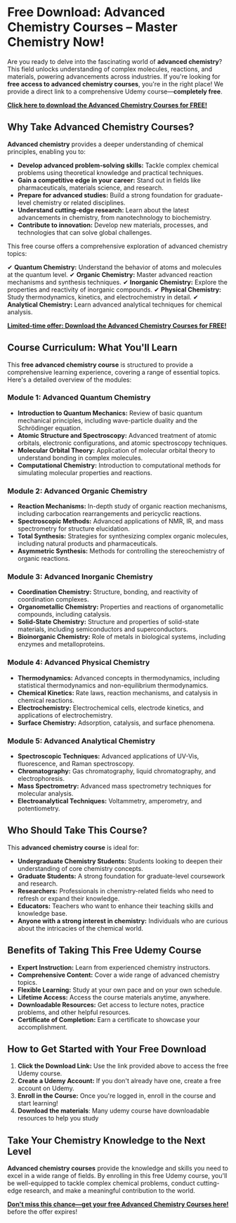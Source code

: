 # Free Download: Advanced Chemistry Courses – Master Chemistry Now!

Are you ready to delve into the fascinating world of **advanced chemistry**? This field unlocks understanding of complex molecules, reactions, and materials, powering advancements across industries. If you're looking for **free access to advanced chemistry courses**, you're in the right place! We provide a direct link to a comprehensive Udemy course—**completely free**.

[**Click here to download the Advanced Chemistry Courses for FREE!**](https://udemywork.com/advanced-chemistry-courses)

## Why Take Advanced Chemistry Courses?

**Advanced chemistry** provides a deeper understanding of chemical principles, enabling you to:

*   **Develop advanced problem-solving skills:** Tackle complex chemical problems using theoretical knowledge and practical techniques.
*   **Gain a competitive edge in your career:** Stand out in fields like pharmaceuticals, materials science, and research.
*   **Prepare for advanced studies:** Build a strong foundation for graduate-level chemistry or related disciplines.
*   **Understand cutting-edge research:** Learn about the latest advancements in chemistry, from nanotechnology to biochemistry.
*   **Contribute to innovation:** Develop new materials, processes, and technologies that can solve global challenges.

This free course offers a comprehensive exploration of advanced chemistry topics:

✔ **Quantum Chemistry:** Understand the behavior of atoms and molecules at the quantum level.
✔ **Organic Chemistry:** Master advanced reaction mechanisms and synthesis techniques.
✔ **Inorganic Chemistry:** Explore the properties and reactivity of inorganic compounds.
✔ **Physical Chemistry:** Study thermodynamics, kinetics, and electrochemistry in detail.
✔ **Analytical Chemistry:** Learn advanced analytical techniques for chemical analysis.

[**Limited-time offer: Download the Advanced Chemistry Courses for FREE!**](https://udemywork.com/advanced-chemistry-courses)

## Course Curriculum: What You'll Learn

This **free advanced chemistry course** is structured to provide a comprehensive learning experience, covering a range of essential topics. Here's a detailed overview of the modules:

### Module 1: Advanced Quantum Chemistry

*   **Introduction to Quantum Mechanics:** Review of basic quantum mechanical principles, including wave-particle duality and the Schrödinger equation.
*   **Atomic Structure and Spectroscopy:** Advanced treatment of atomic orbitals, electronic configurations, and atomic spectroscopy techniques.
*   **Molecular Orbital Theory:** Application of molecular orbital theory to understand bonding in complex molecules.
*   **Computational Chemistry:** Introduction to computational methods for simulating molecular properties and reactions.

### Module 2: Advanced Organic Chemistry

*   **Reaction Mechanisms:** In-depth study of organic reaction mechanisms, including carbocation rearrangements and pericyclic reactions.
*   **Spectroscopic Methods:** Advanced applications of NMR, IR, and mass spectrometry for structure elucidation.
*   **Total Synthesis:** Strategies for synthesizing complex organic molecules, including natural products and pharmaceuticals.
*   **Asymmetric Synthesis:** Methods for controlling the stereochemistry of organic reactions.

### Module 3: Advanced Inorganic Chemistry

*   **Coordination Chemistry:** Structure, bonding, and reactivity of coordination complexes.
*   **Organometallic Chemistry:** Properties and reactions of organometallic compounds, including catalysis.
*   **Solid-State Chemistry:** Structure and properties of solid-state materials, including semiconductors and superconductors.
*   **Bioinorganic Chemistry:** Role of metals in biological systems, including enzymes and metalloproteins.

### Module 4: Advanced Physical Chemistry

*   **Thermodynamics:** Advanced concepts in thermodynamics, including statistical thermodynamics and non-equilibrium thermodynamics.
*   **Chemical Kinetics:** Rate laws, reaction mechanisms, and catalysis in chemical reactions.
*   **Electrochemistry:** Electrochemical cells, electrode kinetics, and applications of electrochemistry.
*   **Surface Chemistry:** Adsorption, catalysis, and surface phenomena.

### Module 5: Advanced Analytical Chemistry

*   **Spectroscopic Techniques:** Advanced applications of UV-Vis, fluorescence, and Raman spectroscopy.
*   **Chromatography:** Gas chromatography, liquid chromatography, and electrophoresis.
*   **Mass Spectrometry:** Advanced mass spectrometry techniques for molecular analysis.
*   **Electroanalytical Techniques:** Voltammetry, amperometry, and potentiometry.

## Who Should Take This Course?

This **advanced chemistry course** is ideal for:

*   **Undergraduate Chemistry Students:** Students looking to deepen their understanding of core chemistry concepts.
*   **Graduate Students:** A strong foundation for graduate-level coursework and research.
*   **Researchers:** Professionals in chemistry-related fields who need to refresh or expand their knowledge.
*   **Educators:** Teachers who want to enhance their teaching skills and knowledge base.
*   **Anyone with a strong interest in chemistry:** Individuals who are curious about the intricacies of the chemical world.

## Benefits of Taking This Free Udemy Course

*   **Expert Instruction:** Learn from experienced chemistry instructors.
*   **Comprehensive Content:** Cover a wide range of advanced chemistry topics.
*   **Flexible Learning:** Study at your own pace and on your own schedule.
*   **Lifetime Access:** Access the course materials anytime, anywhere.
*   **Downloadable Resources:** Get access to lecture notes, practice problems, and other helpful resources.
*   **Certificate of Completion:** Earn a certificate to showcase your accomplishment.

## How to Get Started with Your Free Download

1.  **Click the Download Link:** Use the link provided above to access the free Udemy course.
2.  **Create a Udemy Account:** If you don't already have one, create a free account on Udemy.
3.  **Enroll in the Course:** Once you're logged in, enroll in the course and start learning!
4.  **Download the materials**: Many udemy course have downloadable resources to help you study

## Take Your Chemistry Knowledge to the Next Level

**Advanced chemistry courses** provide the knowledge and skills you need to excel in a wide range of fields. By enrolling in this free Udemy course, you'll be well-equipped to tackle complex chemical problems, conduct cutting-edge research, and make a meaningful contribution to the world.

[**Don't miss this chance—get your free Advanced Chemistry Courses here!**](https://udemywork.com/advanced-chemistry-courses) before the offer expires!

